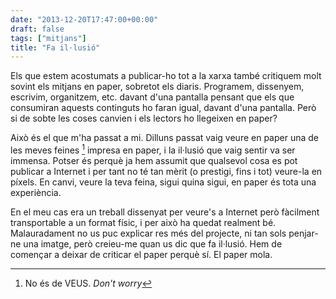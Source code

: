 ```yaml
---
date: "2013-12-20T17:47:00+00:00"
draft: false
tags: ["mitjans"]
title: "Fa il·lusió"
---
```

Els que estem acostumats a publicar-ho tot a la xarxa també critiquem molt sovint els mitjans en paper, sobretot els diaris. Programem, dissenyem, escrivim, organitzem, etc. davant d'una pantalla pensant que els que consumiran aquests continguts ho faran igual, davant d'una pantalla. Però si de sobte les coses canvien i els lectors ho llegeixen en paper?

Això és el que m'ha passat a mi. Dilluns passat vaig veure en paper una de les meves feines [^1] impresa en paper, i la il·lusió que vaig sentir va ser immensa. Potser és perquè ja hem assumit que qualsevol cosa es pot publicar a Internet i per tant no té tan mèrit (o prestigi, fins i tot) veure-la en píxels. En canvi, veure la teva feina, sigui quina sigui, en paper és tota una experiència.

En el meu cas era un treball dissenyat per veure's a Internet però fàcilment transportable a un format físic, i per això ha quedat realment bé. Malauradament no us puc explicar res més del projecte, ni tan sols penjar-ne una imatge, però creieu-me quan us dic que fa il·lusió. Hem de començar a deixar de criticar el paper perquè sí. El paper mola.

[^1]: No és de VEUS. *Don't worry*